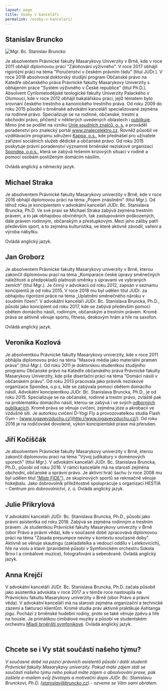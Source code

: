 ```yaml
---
layout: page
title: Osoby v kanceláři
permalink: /osoby-v-kancelari/
---
```


## Stanislav Bruncko


![Mgr. Bc. Stanislav Bruncko]({{site.baseurl}}/www/img/SB.jpg)

Je absolventem Právnické fakulty Masarykovy Univerzity v Brně, kde v roce 2011 obhájil diplomovou práci "Zálohování výživného". V roce 2017 obhájil rigorózní práci na téma "Poručenství v českém právním řádu" (titul JUDr.). V roce 2018 absolvoval doktorský studijní program Občanské právo na Katedře občanského práva Právnické fakulty Masarykovy Univerzity s obhájením práce "Systém výživného v České republice" (titul Ph.D.).
Absolvent Cyrilometodějské teologické fakulty Univerzity Palackého v Olomouci, kde v roce 2012 obhájil bakalářskou práci, jejíž tématem bylo srovnání českého trestního a kanonického trestního práva.
Od roku 2009 do roku 2015 působil v brněnské advokátní kanceláři specializované zejména na rodinné právo.
Specializuje se na rodinné, občanské, trestní a obchodní právo, přičemž v některých uvedených oblastech i [publikuje]({{site.baseurl}}/publikacni-cinnost#bruncko).
Mimo jiné se podílel na vzniku [Unie soudních znalců, o. s.](http://uniesoudnichznalcu.cz/) a prováděl poradenství pro znalecký portál www.znalecelektro.cz. Rovněž působil ve vzdělávacím programu sdružení [Kappa, o.s.](http://www.kappa-help.cz/), kde přednášel pro uživatele zařízení sociálních služeb dědické a občanské právo. Od roku 2015 poskytuje právní poradenství významné brněnské neziskové organizaci [Spondea, o.p.s.](https://www.spondea.cz/), která se zabývá řešením krizových situací v rodině a pomocí osobám postiženým domácím násilím.

Ovládá anglický a německý jazyk.



## Michael Straka 
Je absolventem Právnické fakulty Masarykovy univerzity v Brně, kde v roce 2016 obhájil diplomovou práci na téma „Pojem znásilnění“ (titul Mgr.). Od téhož roku je koncipientem v advokátní kanceláři JUDr. Bc. Stanislava Bruncka, Ph.D. Ve své praxi se Michael Straka zabývá zejména trestním právem, a to jak obhajobou obviněných, tak zastupováním poškozených, dále právem rodinným, občanským a přestupkovým.
Mezi jeho záliby patří především sport, a to zejména kulturistika, ve které aktivně závodil, vaření a výroba nábytku.  

Ovládá anglický jazyk.


## Jan Groborz 
Je absolventem Právnické fakulty Masarykovy univerzity v Brně, kterou zakončil diplomovou prací na téma „Komparace české úpravy směnečných náležitostí a předpokladů platnosti směnky s úpravami ve vybraných zemích“ (titul Mgr.). Je činný v advokacii od roku 2012, zapsán v seznamu koncipientů je od roku 2015. V roce 2018 mu byl udělen titul JUDr. za obhajobu rigorózní práce na téma „Uplatnění směnečného nároku v soudním řízení“. V advokátní kanceláři JUDr. Bc. Stanislava Bruncka, Ph.D., působí jako koncipient od roku 2017, kde se zabývá především pomocí obětem domácího násilí, rodinným, občanským a trestním právem.
Kromě práva se aktivně věnuje sportu, fitness, deskovým hrám a hře na saxofon.

Ovládá anglický jazyk.


## Veronika Kozlová 
Je absolventkou Právnické fakulty Masarykovy univerzity, kde v roce 2011 obhájila diplomovou práci na téma "Masová média jako materiální pramen práva" (titul Mgr.). Od roku 2011 je doktorskou studentkou studijního programu Občanské právo na Katedře občanského práva Právnické fakulty Masarykovy Univerzity, kde píše disertační práci na téma "Domácí násilí v občanském právu".
Od roku 2013 pracovala jako právník neziskové organizace Spondea, o.p.s, kde se zabývala pomocí obětem domácího násilí.
Advokátní koncipientkou JUDr. Bc. Stanislava Bruncka, Ph.D., je od roku 2015. Specializuje se na občanské, rodinné a trestní právo, zvláště pak na problematiku domácího násilí, kterou se zabývá i ve svých [odborných publikacích]({{site.baseurl}}/publikacni-cinnost#kozlova).
Kromě práva se věnuje cvičení, zejména józe a akrobacii ve vzdušné síti. Je autorkou cvičení D-Yogi Fly a provozovatelkou studia Flash Gym – [www.jogavevzduchu.cz](http://www.jogavevzduchu.cz/).
Od roku 2016 je na rodičovské dovolené, výkon koncipientské praxe má přerušen.


## Jiří Kočiščák
Je absolventem Právnické fakulty Masarykovy univerzity v Brně, kterou zakončil diplomovou prací na téma "Vývoj judikatury v doménových sporech" (titul Mgr.). V advokátní kanceláři JUDr. Bc. Stanislava Bruncka, Ph.D., působí od roku 2016. V rámci kanceláře má na starosti zejména obchodní, občanské a správní právo. 
Je aktivní hráč šachu (v roce 2008 mu byl udělen titul ["Mistr FIDE"](https://ratings.fide.com/topfed.phtml?ina=1&country=CZE)), ze skupinových sportů se rekreačně věnuje hokejbalu. Jako dobrovolník příležitostně spolupracuje s organizací HESTIA – Centrum pro dobrovolnictví, z. ú. Ovládá anglický jazyk.


## Julie Přikrylová
V advokátní kanceláři JUDr. Bc. Stanislava Bruncka, Ph.D., působí jako právní asistentka od roku 2018. Zabývá se zejména rodinným a trestním právem. Je studentkou Právnické fakulty Masarykovy univerzity v Brně (obor Právo a právní věda), kde v současné době zpracovává diplomovou práci na téma "Zásada presumpce neviny v kontextu současné doby". Aktivně se věnuje skautingu (zakladatelka a vedoucí oddílu v Lelekovicích), hře na violu a klavír (pravidelně působí v Symfonickém orchestru Sokola Brno I a cimbálové muzice), fotografování a sebeobraně. Ovládá anglický jazyk.


## Anna Krejčí
V advokátní kanceláři JUDr. Bc. Stanislava Bruncka, Ph.D. začala působit jako asistentka advokáta v roce 2017
a v témže roce nastoupila na Právnickou fakultu Masarykovy univerzity v Brně (obor Právo a právní věda). V advokátní kanceláři má na starosti zejména organizační a technické zázemí a fakturaci klientům.
Kromě studia práv aktivně praktikuje Ashtanga jógu. Pochází z brněnské hudební rodiny, proto se také 
věnuje zpěvu a hře na housle. Je primáškou cimbálové muziky a působí ve studentském orchestru
[Mladí brněnští symfonikové](https://www.facebook.com/orchestr.mbs). Ovládá anglický jazyk.

 

## Chcete se i Vy stát součástí našeho týmu?
_V současné době na pozici právních asistentů působí i další studenti Právnické fakulty Masarykovy univerzity. Pokud máte zájem stát se součástí našeho týmu nebo pokud máte zájem o absolvování praxe, pak zašlete e-mailem svůj životopis a motivační dopis JUDr. Bc. Stanislavu Brunckovi, Ph.D. ([stanislav@bruncko.cz](mailto:stanislav@bruncko.cz)) - ozveme se Vám sami obratem._

